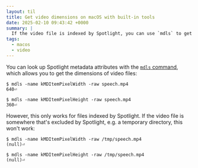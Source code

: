 ```yaml
---
layout: til
title: Get video dimensions on macOS with built-in tools
date: 2025-02-10 09:43:42 +0000
summary: |
  If the video file is indexed by Spotlight, you can use `mdls` to get the width and `height` of a video file.
tags:
  - macos
  - video
---
```

You can look up Spotlight metadata attributes with the [`mdls` command][mdls], which allows you to get the dimensions of video files:

```console
$ mdls -name kMDItemPixelWidth -raw speech.mp4
640⏎

$ mdls -name kMDItemPixelHeight -raw speech.mp4
360⏎
```

However, this only works for files indexed by Spotlight.
If the video file is somewhere that's excluded by Spotlight, e.g. a temporary directory, this won't work:

```console
$ mdls -name kMDItemPixelWidth -raw /tmp/speech.mp4
(null)⏎

$ mdls -name kMDItemPixelHeight -raw /tmp/speech.mp4
(null)⏎
```

[mdls]: https://alexwlchan.net/man/man1/mdls.html
